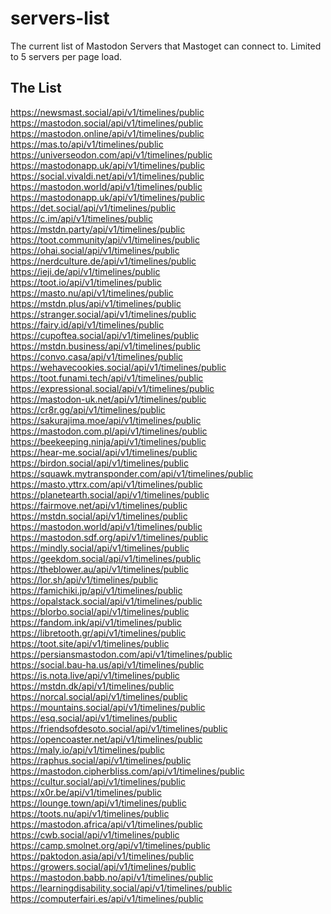 # servers-list
The current list of Mastodon Servers that Mastoget can connect to. Limited to 5 servers per page load.

## The List
https://newsmast.social/api/v1/timelines/public <br>
https://mastodon.social/api/v1/timelines/public <br>
https://mastodon.online/api/v1/timelines/public <br>
https://mas.to/api/v1/timelines/public <br>
https://universeodon.com/api/v1/timelines/public <br>
https://mastodonapp.uk/api/v1/timelines/public <br>
https://social.vivaldi.net/api/v1/timelines/public <br>
https://mastodon.world/api/v1/timelines/public <br>
https://mastodonapp.uk/api/v1/timelines/public <br>
https://det.social/api/v1/timelines/public <br>
https://c.im/api/v1/timelines/public <br>
https://mstdn.party/api/v1/timelines/public <br>
https://toot.community/api/v1/timelines/public <br>
https://ohai.social/api/v1/timelines/public <br>
https://nerdculture.de/api/v1/timelines/public <br>
https://ieji.de/api/v1/timelines/public <br>
https://toot.io/api/v1/timelines/public <br>
https://masto.nu/api/v1/timelines/public <br>
https://mstdn.plus/api/v1/timelines/public <br>
https://stranger.social/api/v1/timelines/public <br>
https://fairy.id/api/v1/timelines/public <br>
https://cupoftea.social/api/v1/timelines/public <br>
https://mstdn.business/api/v1/timelines/public <br>
https://convo.casa/api/v1/timelines/public <br>
https://wehavecookies.social/api/v1/timelines/public <br>
https://toot.funami.tech/api/v1/timelines/public <br>
https://expressional.social/api/v1/timelines/public <br>
https://mastodon-uk.net/api/v1/timelines/public <br>
https://cr8r.gg/api/v1/timelines/public <br>
https://sakurajima.moe/api/v1/timelines/public <br>
https://mastodon.com.pl/api/v1/timelines/public <br>
https://beekeeping.ninja/api/v1/timelines/public <br>
https://hear-me.social/api/v1/timelines/public <br>
https://birdon.social/api/v1/timelines/public <br>
https://squawk.mytransponder.com/api/v1/timelines/public <br>
https://masto.yttrx.com/api/v1/timelines/public <br>
https://planetearth.social/api/v1/timelines/public <br>
https://fairmove.net/api/v1/timelines/public <br>
https://mstdn.social/api/v1/timelines/public <br>
https://mastodon.world/api/v1/timelines/public <br>
https://mastodon.sdf.org/api/v1/timelines/public <br>
https://mindly.social/api/v1/timelines/public <br>
https://geekdom.social/api/v1/timelines/public <br>
https://theblower.au/api/v1/timelines/public <br>
https://lor.sh/api/v1/timelines/public <br>
https://famichiki.jp/api/v1/timelines/public <br>
https://opalstack.social/api/v1/timelines/public <br>
https://blorbo.social/api/v1/timelines/public <br>
https://fandom.ink/api/v1/timelines/public <br>
https://libretooth.gr/api/v1/timelines/public <br>
https://toot.site/api/v1/timelines/public <br>
https://persiansmastodon.com/api/v1/timelines/public <br>
https://social.bau-ha.us/api/v1/timelines/public <br>
https://is.nota.live/api/v1/timelines/public <br>
https://mstdn.dk/api/v1/timelines/public <br>
https://norcal.social/api/v1/timelines/public <br>
https://mountains.social/api/v1/timelines/public <br>
https://esq.social/api/v1/timelines/public <br>
https://friendsofdesoto.social/api/v1/timelines/public <br>
https://opencoaster.net/api/v1/timelines/public <br>
https://maly.io/api/v1/timelines/public <br>
https://raphus.social/api/v1/timelines/public <br>
https://mastodon.cipherbliss.com/api/v1/timelines/public <br>
https://cultur.social/api/v1/timelines/public <br>
https://x0r.be/api/v1/timelines/public <br>
https://lounge.town/api/v1/timelines/public <br>
https://toots.nu/api/v1/timelines/public <br>
https://mastodon.africa/api/v1/timelines/public <br>
https://cwb.social/api/v1/timelines/public <br>
https://camp.smolnet.org/api/v1/timelines/public <br>
https://paktodon.asia/api/v1/timelines/public <br>
https://growers.social/api/v1/timelines/public <br>
https://mastodon.babb.no/api/v1/timelines/public <br>
https://learningdisability.social/api/v1/timelines/public <br>
https://computerfairi.es/api/v1/timelines/public <br>
